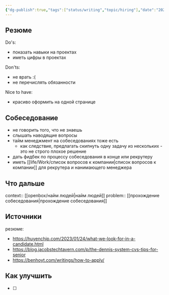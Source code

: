```yaml
---
{"dg-publish":true,"tags":["status/writing","topic/hiring"],"date":"2024-12-19T10:54:20+03:00","modified_at":"2025-01-13T17:46:26+03:00","permalink":"/forge/hiring/советы кандидатам/","dgPassFrontmatter":true}
---
```



## Резюме

Do's:
- показать навыки на проектах
- иметь цифры в проектах

Don'ts:
- не врать :(
- не перечислять обязанности

Nice to have:
- красиво оформить на одной странице

## Собеседование

- не говорить того, что не знаешь
- слышать наводящие вопросы
- тайм менеджмент на собеседованиях тоже есть
    - как следствие, предлагать скипнуть одну задачу из нескольких - это не строго плохое решение
- дать фидбек по процессу собеседования в конце или рекрутеру
- иметь [[life/Work/список вопросов к компании|список вопросов к компании]] для рекрутера и нанимающего менеджера


## Что дальше



context::  [[openbox/найм людей|найм людей]]
problem::  [[прохождение собеседования|прохождение собеседования]]

## Источники



резюме:
- https://huyenchip.com/2023/01/24/what-we-look-for-in-a-candidate.html
- https://blog.jacobstechtavern.com/p/the-dennis-system-cvs-tips-for-senior
- https://benhoyt.com/writings/how-to-apply/

## Как улучшить

- [ ] 
